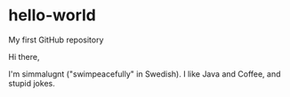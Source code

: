 # hello-world
My first GitHub repository

Hi there,

I'm simmalugnt ("swimpeacefully" in Swedish). I like Java and Coffee, and stupid jokes.
